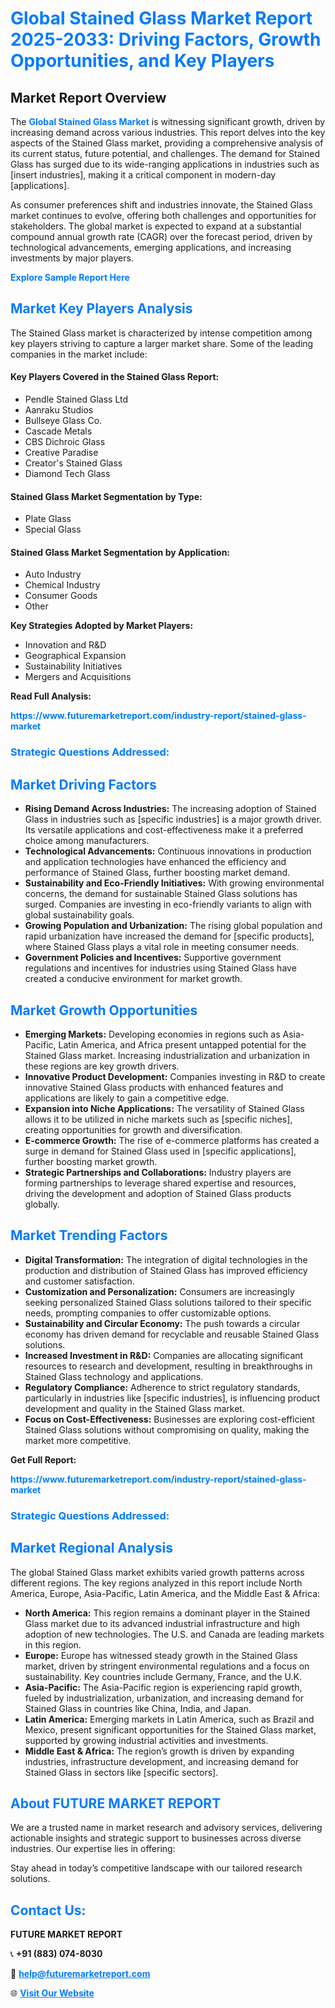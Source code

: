 <h1 style="color: #007BFF;">Global Stained Glass Market Report 2025-2033: Driving Factors, Growth Opportunities, and Key Players</h1>

<section id="overview">
<h2>Market Report Overview</h2>
<p>The <a href="https://www.futuremarketreport.com/industry-report/stained-glass-market" style="color: #007BFF; text-decoration: none;"><strong>Global Stained Glass Market</strong></a> is witnessing significant growth, driven by increasing demand across various industries. This report delves into the key aspects of the Stained Glass market, providing a comprehensive analysis of its current status, future potential, and challenges. The demand for Stained Glass has surged due to its wide-ranging applications in industries such as [insert industries], making it a critical component in modern-day [applications].</p>
<p>As consumer preferences shift and industries innovate, the Stained Glass market continues to evolve, offering both challenges and opportunities for stakeholders. The global market is expected to expand at a substantial compound annual growth rate (CAGR) over the forecast period, driven by technological advancements, emerging applications, and increasing investments by major players.</p>
</section>

<section id="overview">
<p><a href="https://www.futuremarketreport.com/request-sample/reportId=90484" style="color: #007BFF; text-decoration: none;"><strong>Explore Sample Report Here</strong></a></p>
</section>

<section id="key-players">
<h2 style="color: #007BFF;">Market Key Players Analysis</h2>
<p>The Stained Glass market is characterized by intense competition among key players striving to capture a larger market share. Some of the leading companies in the market include:</p>
<h4>Key Players Covered in the Stained Glass Report:</h4>
<ul><li>Pendle Stained Glass Ltd</li><li>Aanraku Studios</li><li>Bullseye Glass Co.</li><li>Cascade Metals</li><li>CBS Dichroic Glass</li><li>Creative Paradise</li><li>Creator&#039;s Stained Glass</li><li>Diamond Tech Glass</li></ul>
<h4>Stained Glass Market Segmentation by Type:</h4>
<ul><li>Plate Glass</li><li>Special Glass</li></ul>

<h4>Stained Glass Market Segmentation by Application:</h4>
<ul><li>Auto Industry</li><li>Chemical Industry</li><li>Consumer Goods</li><li>Other</li></ul>
<p><strong>Key Strategies Adopted by Market Players:</strong></p>
<ul>
<li>Innovation and R&D</li>
<li>Geographical Expansion</li>
<li>Sustainability Initiatives</li>
<li>Mergers and Acquisitions</li>
</ul>
</section>

<section>
<p><strong>Read Full Analysis: </strong></p><a href="https://www.futuremarketreport.com/industry-report/stained-glass-market" style="color: #007BFF; text-decoration: none;"><strong>https://www.futuremarketreport.com/industry-report/stained-glass-market</strong></a>
<h3 style="color: #007BFF;">Strategic Questions Addressed:</h3>
</section>

<section id="driving-factors">
<h2 style="color: #007BFF;">Market Driving Factors</h2>
<ul>
<li><strong>Rising Demand Across Industries:</strong> The increasing adoption of Stained Glass in industries such as [specific industries] is a major growth driver. Its versatile applications and cost-effectiveness make it a preferred choice among manufacturers.</li>
<li><strong>Technological Advancements:</strong> Continuous innovations in production and application technologies have enhanced the efficiency and performance of Stained Glass, further boosting market demand.</li>
<li><strong>Sustainability and Eco-Friendly Initiatives:</strong> With growing environmental concerns, the demand for sustainable Stained Glass solutions has surged. Companies are investing in eco-friendly variants to align with global sustainability goals.</li>
<li><strong>Growing Population and Urbanization:</strong> The rising global population and rapid urbanization have increased the demand for [specific products], where Stained Glass plays a vital role in meeting consumer needs.</li>
<li><strong>Government Policies and Incentives:</strong> Supportive government regulations and incentives for industries using Stained Glass have created a conducive environment for market growth.</li>
</ul>
</section>

<section id="growth-opportunities">
<h2 style="color: #007BFF;">Market Growth Opportunities</h2>
<ul>
<li><strong>Emerging Markets:</strong> Developing economies in regions such as Asia-Pacific, Latin America, and Africa present untapped potential for the Stained Glass market. Increasing industrialization and urbanization in these regions are key growth drivers.</li>
<li><strong>Innovative Product Development:</strong> Companies investing in R&D to create innovative Stained Glass products with enhanced features and applications are likely to gain a competitive edge.</li>
<li><strong>Expansion into Niche Applications:</strong> The versatility of Stained Glass allows it to be utilized in niche markets such as [specific niches], creating opportunities for growth and diversification.</li>
<li><strong>E-commerce Growth:</strong> The rise of e-commerce platforms has created a surge in demand for Stained Glass used in [specific applications], further boosting market growth.</li>
<li><strong>Strategic Partnerships and Collaborations:</strong> Industry players are forming partnerships to leverage shared expertise and resources, driving the development and adoption of Stained Glass products globally.</li>
</ul>
</section>

<section id="trending-factors">
<h2 style="color: #007BFF;">Market Trending Factors</h2>
<ul>
<li><strong>Digital Transformation:</strong> The integration of digital technologies in the production and distribution of Stained Glass has improved efficiency and customer satisfaction.</li>
<li><strong>Customization and Personalization:</strong> Consumers are increasingly seeking personalized Stained Glass solutions tailored to their specific needs, prompting companies to offer customizable options.</li>
<li><strong>Sustainability and Circular Economy:</strong> The push towards a circular economy has driven demand for recyclable and reusable Stained Glass solutions.</li>
<li><strong>Increased Investment in R&D:</strong> Companies are allocating significant resources to research and development, resulting in breakthroughs in Stained Glass technology and applications.</li>
<li><strong>Regulatory Compliance:</strong> Adherence to strict regulatory standards, particularly in industries like [specific industries], is influencing product development and quality in the Stained Glass market.</li>
<li><strong>Focus on Cost-Effectiveness:</strong> Businesses are exploring cost-efficient Stained Glass solutions without compromising on quality, making the market more competitive.</li>
</ul>
</section>

<section>
<p><strong>Get Full Report: </strong></p><a href="https://www.futuremarketreport.com/industry-report/stained-glass-market" style="color: #007BFF; text-decoration: none;"><strong>https://www.futuremarketreport.com/industry-report/stained-glass-market</strong></a>
<h3 style="color: #007BFF;">Strategic Questions Addressed:</h3>
</section>


<section id="regional-analysis">
<h2 style="color: #007BFF;">Market Regional Analysis</h2>
<p>The global Stained Glass market exhibits varied growth patterns across different regions. The key regions analyzed in this report include North America, Europe, Asia-Pacific, Latin America, and the Middle East & Africa:</p>
<ul>
<li><strong>North America:</strong> This region remains a dominant player in the Stained Glass market due to its advanced industrial infrastructure and high adoption of new technologies. The U.S. and Canada are leading markets in this region.</li>
<li><strong>Europe:</strong> Europe has witnessed steady growth in the Stained Glass market, driven by stringent environmental regulations and a focus on sustainability. Key countries include Germany, France, and the U.K.</li>
<li><strong>Asia-Pacific:</strong> The Asia-Pacific region is experiencing rapid growth, fueled by industrialization, urbanization, and increasing demand for Stained Glass in countries like China, India, and Japan.</li>
<li><strong>Latin America:</strong> Emerging markets in Latin America, such as Brazil and Mexico, present significant opportunities for the Stained Glass market, supported by growing industrial activities and investments.</li>
<li><strong>Middle East & Africa:</strong> The region’s growth is driven by expanding industries, infrastructure development, and increasing demand for Stained Glass in sectors like [specific sectors].</li>
</ul>
</section>

<footer>
<h2 style="color: #007BFF;">About FUTURE MARKET REPORT</h2>
<p>We are a trusted name in market research and advisory services, delivering actionable insights and strategic support to businesses across diverse industries. Our expertise lies in offering:</p>

<p>Stay ahead in today’s competitive landscape with our tailored research solutions.</p>

<h2 style="color: #007BFF;">Contact Us:</h2>
<p><strong>FUTURE MARKET REPORT</strong></p>
<p>📞 <strong>+91 (883) 074-8030</strong></p>
<p>📧 <strong><a href="mailto:help@futuremarketreport.com" style="color: #007BFF;">help@futuremarketreport.com</a></strong></p>
<p>🌐 <strong><a href="https://www.futuremarketreport.com/" style="color: #007BFF;">Visit Our Website</a></strong></p>
</footer>
